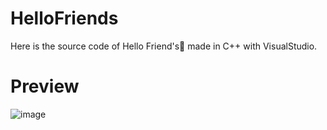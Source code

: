 # HelloFriends
 
Here is the source code of Hello Friend's👋 made in C++ with VisualStudio.

# Preview 
![image](https://user-images.githubusercontent.com/129821388/229689420-c147f6cf-0d14-4800-ace3-50ec562cc723.png)
